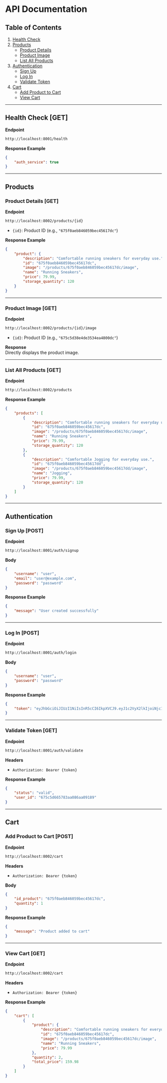 # API Documentation

## Table of Contents
1. [Health Check](#health-check-get)
2. [Products](#products)
    - [Product Details](#product-details-get)
    - [Product Image](#product-image-get)
    - [List All Products](#list-all-products-get)
3. [Authentication](#authentication)
    - [Sign Up](#sign-up-post)
    - [Log In](#log-in-post)
    - [Validate Token](#validate-token-get)
4. [Cart](#cart)
    - [Add Product to Cart](#add-product-to-cart-post)
    - [View Cart](#view-cart-get)

---

## Health Check [GET]

**Endpoint**  
```bash
http://localhost:8001/health
```

**Response Example**  
```json
{
    "auth_service": true
}
```

---

## Products

### Product Details [GET]

**Endpoint**  
```bash
http://localhost:8002/products/{id}
```

- `{id}`: Product ID (e.g., `"675f0aeb846059bec45617dc"`)

**Response Example**  
```json
{
    "product": {
        "description": "Comfortable running sneakers for everyday use.",
        "id": "675f0aeb846059bec45617dc",
        "image": "/products/675f0aeb846059bec45617dc/image",
        "name": "Running Sneakers",
        "price": 79.99,
        "storage_quantity": 120
    }
}
```

---

### Product Image [GET]

**Endpoint**  
```bash
http://localhost:8002/products/{id}/image
```

- `{id}`: Product ID (e.g., `"675c5d38e4de3534ea4800dc"`)

**Response**  
Directly displays the product image.

---

### List All Products [GET]

**Endpoint**  
```bash
http://localhost:8002/products
```

**Response Example**  
```json
{
    "products": [
        {
            "description": "Comfortable running sneakers for everyday use.",
            "id": "675f0aeb846059bec45617dc",
            "image": "/products/675f0aeb846059bec45617dc/image",
            "name": "Running Sneakers",
            "price": 79.99,
            "storage_quantity": 120
        },
        {
            "description": "Comfortable Jogging for everyday use.",
            "id": "675f0aeb846059bec45617dd",
            "image": "/products/675f0aeb846059bec45617dd/image",
            "name": "Jogging",
            "price": 79.99,
            "storage_quantity": 120
        }
    ]
}
```

---

## Authentication

### Sign Up [POST]

**Endpoint**  
```bash
http://localhost:8001/auth/signup
```

**Body**  
```json
{
    "username": "user",
    "email": "user@example.com",
    "password": "password"
}
```

**Response Example**  
```json
{
    "message": "User created successfully"
}
```

---

### Log In [POST]

**Endpoint**  
```bash
http://localhost:8001/auth/login
```

**Body**  
```json
{
    "username": "user",
    "password": "password"
}
```

**Response Example**  
```json
{
    "token": "eyJhbGciOiJIUzI1NiIsInR5cCI6IkpXVCJ9.eyJ1c2VyX2lkIjoiNjc1YzVkNjY1NzgzYWEwODZhYTA5MTg5In0.eCXmxQ5S2cv0h2Of1l6x5MBWZwxwZ41MaHAxsGonJZI"
}
```

---

### Validate Token [GET]

**Endpoint**  
```bash
http://localhost:8001/auth/validate
```

**Headers**  
- `Authorization: Bearer {token}`

**Response Example**  
```json
{
    "status": "valid",
    "user_id": "675c5d665783aa086aa09189"
}
```

---

## Cart

### Add Product to Cart [POST]

**Endpoint**  
```bash
http://localhost:8002/cart
```

**Headers**  
- `Authorization: Bearer {token}`

**Body**  
```json
{
    "id_product": "675f0aeb846059bec45617dc",
    "quantity": 1
}
```

**Response Example**  
```json
{
    "message": "Product added to cart"
}
```

---

### View Cart [GET]

**Endpoint**  
```bash
http://localhost:8002/cart
```

**Headers**  
- `Authorization: Bearer {token}`

**Response Example**  
```json
{
    "cart": [
        {
            "product": {
                "description": "Comfortable running sneakers for everyday use.",
                "id": "675f0aeb846059bec45617dc",
                "image": "/products/675f0aeb846059bec45617dc/image",
                "name": "Running Sneakers",
                "price": 79.99
            },
            "quantity": 2,
            "total_price": 159.98
        }
    ]
}